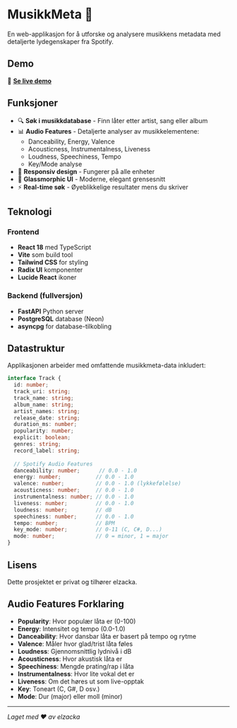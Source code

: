 # MusikkMeta 🎵

En web-applikasjon for å utforske og analysere musikkens metadata med detaljerte lydegenskaper fra Spotify.

## Demo

🔗 **[Se live demo](https://elzacka.github.io/musikk-meta)**


## Funksjoner

- 🔍 **Søk i musikkdatabase** - Finn låter etter artist, sang eller album
- 📊 **Audio Features** - Detaljerte analyser av musikkelementene:
  - Danceability, Energy, Valence
  - Acousticness, Instrumentalness, Liveness
  - Loudness, Speechiness, Tempo
  - Key/Mode analyse
- 📱 **Responsiv design** - Fungerer på alle enheter
- 🎨 **Glassmorphic UI** - Moderne, elegant grensesnitt
- ⚡ **Real-time søk** - Øyeblikkelige resultater mens du skriver

## Teknologi

### Frontend
- **React 18** med TypeScript
- **Vite** som build tool
- **Tailwind CSS** for styling
- **Radix UI** komponenter
- **Lucide React** ikoner

### Backend (fullversjon)
- **FastAPI** Python server
- **PostgreSQL** database (Neon)
- **asyncpg** for database-tilkobling

## Datastruktur

Applikasjonen arbeider med omfattende musikkmeta-data inkludert:

```typescript
interface Track {
  id: number;
  track_uri: string;
  track_name: string;
  album_name: string;
  artist_names: string;
  release_date: string;
  duration_ms: number;
  popularity: number;
  explicit: boolean;
  genres: string;
  record_label: string;
  
  // Spotify Audio Features
  danceability: number;      // 0.0 - 1.0
  energy: number;           // 0.0 - 1.0
  valence: number;          // 0.0 - 1.0 (lykkefølelse)
  acousticness: number;     // 0.0 - 1.0
  instrumentalness: number; // 0.0 - 1.0
  liveness: number;         // 0.0 - 1.0
  loudness: number;         // dB
  speechiness: number;      // 0.0 - 1.0
  tempo: number;            // BPM
  key_mode: number;         // 0-11 (C, C#, D...)
  mode: number;             // 0 = minor, 1 = major
}
```

## Lisens

Dette prosjektet er privat og tilhører elzacka.

## Audio Features Forklaring

- **Popularity**: Hvor populær låta er (0-100)
- **Energy**: Intensitet og tempo (0.0-1.0)
- **Danceability**: Hvor dansbar låta er basert på tempo og rytme
- **Valence**: Måler hvor glad/trist låta føles
- **Loudness**: Gjennomsnittlig lydnivå i dB
- **Acousticness**: Hvor akustisk låta er
- **Speechiness**: Mengde prating/rap i låta
- **Instrumentalness**: Hvor lite vokal det er
- **Liveness**: Om det høres ut som live-opptak
- **Key**: Toneart (C, G#, D osv.)
- **Mode**: Dur (major) eller moll (minor)

---

*Laget med ❤️ av elzacka*
